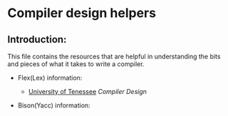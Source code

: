 # Compiler design helpers

Introduction:
-------------

This file contains the resources that are helpful in understanding the bits and
pieces of what it takes to write a compiler.

- Flex(Lex) information:
	- [University of Tenessee](http://web.eecs.utk.edu/~bvz/cs461/) *Compiler Design*

- Bison(Yacc) information:
